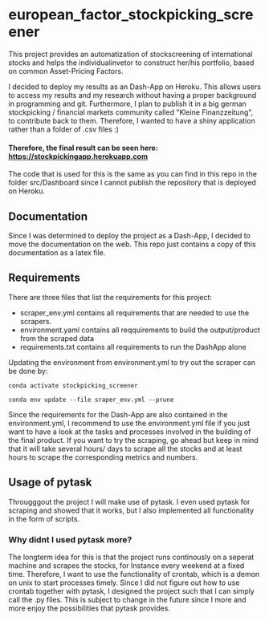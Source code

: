 # european_factor_stockpicking_screener
This project provides an automatization of stockscreening of international stocks and helps the individualinvetor to construct her/his portfolio, based on common Asset-Pricing Factors.

I decided to deploy my results as an Dash-App on Heroku. This allows users to access my results and my research without having a proper background in programming and git.
Furthermore, I plan to publish it in a big german stockpicking / financial markets community called "Kleine Finanzzeitung", to contribute back to them. Therefore, I wanted to have a shiny application rather than a folder of .csv files :) 

#### Therefore, the final result can be seen here: https://stockpickingapp.herokuapp.com
The code that is used for this is the same as you can find in this repo in the folder src/Dashboard since I cannot publish the repository that is deployed on Heroku.
## Documentation
Since I was determined to deploy the project as a Dash-App, I decided to move the documentation on the web. This repo just contains a copy of this documentation as a latex file.
## Requirements
There are three files that list the requirements for this project:
- scraper_env.yml contains all requirements that are needed to use the scrapers.
- environment.yaml contains all reqquirements to build the output/product from the scraped data
- requirements.txt contains all requirements to run the DashApp alone

Updating the environment from environment.yml to try out the scraper can be done by:

`conda activate stockpicking_screener`

`conda env update --file sraper_env.yml --prune`

Since the requirements for the Dash-App are also contained in the environment.yml, I recommend to use the environment.yml file if you just want to have a look at the tasks and processes involved in the building of the final product. If you want to try the scraping, go ahead but keep in mind that it will take several hours/ days to scrape all the stocks and at least hours to scrape the corresponding metrics and numbers.

## Usage of pytask
Througggout the project I will make use of pytask. I even used pytask for scraping and showed that it works, but I also implemented all functionality in the form of scripts.
### Why didnt I used pytask more?
The longterm idea for this is that the project runs continously on a seperat machine and scrapes the stocks, for Instance every weekend at a fixed time. Therefore, I want to use the functionality of crontab, which is a demon on unix to start processes timely. Since I did not figure out how to use crontab together with pytask, I designed the project such that I can simply call the .py files. This is subject to change in the future since I more and more enjoy the possibilities that pytask provides.



